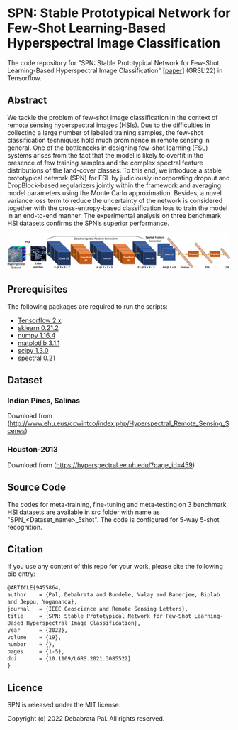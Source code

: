# SPN: Stable Prototypical Network for Few-Shot Learning-Based Hyperspectral Image Classification

The code repository for "SPN: Stable Prototypical Network for Few-Shot Learning-Based Hyperspectral Image Classification" [[paper]](https://ieeexplore.ieee.org/abstract/document/9455864) (GRSL'22) in Tensorflow. 

## Abstract

We tackle the problem of few-shot image classification in the context of remote sensing hyperspectral images (HSIs). Due to the difficulties in collecting a large number of labeled training samples, the few-shot classification techniques hold much prominence in remote sensing in general. One of the bottlenecks in designing few-shot learning (FSL) systems arises from the fact that the model is likely to overfit in the presence of few training samples and the complex spectral feature distributions of the land-cover classes. To this end, we introduce a stable prototypical network (SPN) for FSL by judiciously incorporating dropout and DropBlock-based regularizers jointly within the framework and averaging model parameters using the Monte Carlo approximation. Besides, a novel variance loss term to reduce the uncertainty of the network is considered together with the cross-entropy-based classification loss to train the model in an end-to-end manner. The experimental analysis on three benchmark HSI datasets confirms the SPN’s superior performance.

<img src='Imgs/Fig01_SPN_Encoder.png' width='700'>

## Prerequisites

The following packages are required to run the scripts:

- [Tensorflow 2.x](https://www.tensorflow.org/)
- [sklearn 0.21.2](https://scikit-learn.org/stable/)
- [numpy 1.16.4](https://numpy.org/)
- [matplotlib 3.1.1](https://matplotlib.org/)
- [scipy 1.3.0](https://scipy.org/)
- [spectral 0.21](https://www.spectralpython.net/)

## Dataset

### Indian Pines, Salinas
Download from (http://www.ehu.eus/ccwintco/index.php/Hyperspectral_Remote_Sensing_Scenes) 

### Houston-2013
Download from (https://hyperspectral.ee.uh.edu/?page_id=459)

## Source Code
The codes for meta-training, fine-tuning and meta-testing on 3 benchmark HSI datasets are available in src folder with name as "SPN_<Dataset_name>_5shot". The code is configured for 5-way 5-shot recognition. 

## Citation  
If you use any content of this repo for your work, please cite the following bib entry:

	@ARTICLE{9455864,
    author    = {Pal, Debabrata and Bundele, Valay and Banerjee, Biplab and Jeppu, Yogananda},
    journal   = {IEEE Geoscience and Remote Sensing Letters},
    title     = {SPN: Stable Prototypical Network for Few-Shot Learning-Based Hyperspectral Image Classification},
    year      = {2022},
    volume    = {19},
    number    = {},
    pages     = {1-5},
    doi       = {10.1109/LGRS.2021.3085522}
	}

## Licence
SPN is released under the MIT license.

Copyright (c) 2022 Debabrata Pal. All rights reserved.
